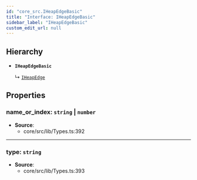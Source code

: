 ```yaml
---
id: "core_src.IHeapEdgeBasic"
title: "Interface: IHeapEdgeBasic"
sidebar_label: "IHeapEdgeBasic"
custom_edit_url: null
---
```


## Hierarchy

- **`IHeapEdgeBasic`**

  ↳ [`IHeapEdge`](core_src.IHeapEdge.md)

## Properties

### <a id="name\_or\_index" name="name\_or\_index"></a> **name\_or\_index**: `string` \| `number`

 * **Source**:
    * core/src/lib/Types.ts:392

___

### <a id="type" name="type"></a> **type**: `string`

 * **Source**:
    * core/src/lib/Types.ts:393
